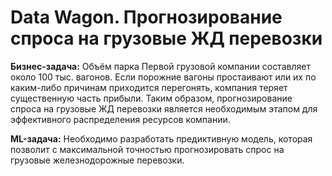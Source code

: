 # Data Wagon. Прогнозирование спроса на грузовые ЖД перевозки

<!--Рекомендуется смотреть проект через [NBViewer](https://nbviewer.org/github/Muirehen/work_projects/blob/master/Energy_Oracle/Energy_Oracle.ipynb?flush_cache=true). -->

**Бизнес-задача:** Объём парка Первой грузовой компании составляет около 100 тыс. вагонов. Если порожние вагоны простаивают или их по каким-либо причинам приходится перегонять, компания теряет существенную часть прибыли.
Таким образом, прогнозирование спроса на грузовые ЖД перевозки является необходимым этапом для эффективного распределения ресурсов компании.

**ML-задача:** Необходимо разработать предиктивную модель, которая позволит с максимальной точностью прогнозировать спрос на грузовые железнодорожные перевозки.

<!--### Описание
Проведен первичный EDA, при котором обнаружились пропуски и артефакты в данных. Построена визуализация. Сгенерированы новые признаки, как погодные, так и временные. Обучено несколько моделей и подобраны гиперпараметры к ним с помощью пайплайнов.
По итогам сравнения выбрана лучшая модель – LightGBM, которая показала на тестовой выборке следующие результаты:
- MAE = 8.006
- MAPE = 0.019
- R2 = 0.975

Также выведена важность признаков и построен график сравнения предсказания с историческими данными потребления энергии.-->

